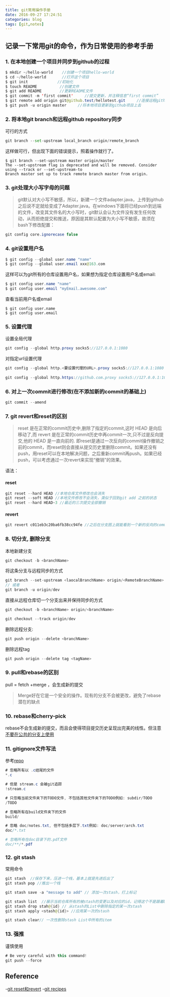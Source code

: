 ```yaml
---
title: git常用操作手册
date: 2016-09-27 17:24:51
categories: blog
tags: [git,notes]
---
```


## 记录一下常用git的命令，作为日常使用的参考手册

### 1. 在本地创建一个项目并同步到github的过程

```java
$ mkdir ~/hello-world    //创建一个项目hello-world
$ cd ~/hello-world       //打开这个项目
$ git init             //初始化 
$ touch README   		//创建文件
$ git add README        //更新README文件
$ git commit -m 'first commit'     //提交更新，并注释信息“first commit”
$ git remote add origin git@github.test/hellotest.git     //连接远程github项目  
$ git push -u origin master     //将本地项目更新到github项目上去
```

### 2.  将本地git branch和远程github repository同步

可行的方式
```python
git branch --set-upstream local_branch origin/remote_branch
```
这样做可行，但出现下面的错误提示，照着操作就行了。

```
$ git branch --set-upstream master origin/master
The --set-upstream flag is deprecated and will be removed. Consider using --track or --set-upstream-to
Branch master set up to track remote branch master from origin.
```

<!--more-->

### 3. git处理大小写字母的问题

> git默认对大小写不敏感，所以，新建一个文件adapter.java，上传到github之后说不定就给变成了Adapter.java。在windows下面将已经push到远端的文件，改变其文件名的大小写时，git默认会认为文件没有发生任何改动，从而拒绝提交和推送，原因是其默认配置为大小写不敏感，故须在bash下修改配置：

```java
git config core.ignorecase false 
```

### 4. git设置用户名

```java
$ git config --global user.name "name"
$ git config --global user.email xxx@163.com
```
这样可以为git所有的仓库设置用户名，如果想为指定仓库设置用户名或email:

```java
$ git config user.name "name"
$ git config user.email "myEmail.awesome.com"
```
查看当前用户名或email
```
$ git config user.name 
$ git config user.email 
```

### 5. 设置代理

设置全局代理
```java
git config --global http.proxy socks5://127.0.0.1:1080
```

对指定url设置代理
```java
git config --global http.<要设置代理的URL>.proxy socks5://127.0.0.1:1080
 
git config --global http.https://github.com.proxy socks5://127.0.0.1:1080
```

### 6. 对上一次commit进行修改(在不添加新的commit的基础上)
```java
git commit --amend
```

### 7. git revert和reset的区别
> reset 是在正常的commit历史中,删除了指定的commit,这时 HEAD 是向后移动了,而 revert 是在正常的commit历史中再commit一次,只不过是反向提交,他的 HEAD 是一直向前的. 即reset是通过一次反向的commit操作撤销之前的commit，而reset则会直接从提交历史里删除commit。如果还没有push，用reset可以在本地解决问题，之后重新commit再push。如果已经push，可以考虑通过一次revert来实现“撤销”的效果。


语法：
#### reset
```java
git reset --hard HEAD //本地仓库文件修改也会消失
git reset --soft HEAD //本地文件修改不会消失，类似于回到git add 之前的状态
git reset --hard HEAD~3 //最近的三次提交全部撤销
```

#### revert
```java
git revert c011eb3c20ba6fb38cc94fe //之后在分支图上就能看到一个新的反向的commit，push即可。
```

### 8. 切分支, 删除分支
本地新建分支
```java
git checkout -b <branchName>
```
将这条分支与远程同步的方式
```java
git branch --set-upstream <laocalBranchName> origin/<RemoteBranchName>
// 或者
git branch -u origin/dev
```
直接从远程仓库切一个分支出来并保持同步的方式
```java
git checkout -b <branchName> origin/<branchName>

git checkout --track origin/dev
```


删除远程分支:
```java
git push origin --delete <branchName>
```
删除远程tag
```java
git push origin --delete tag <tagName>
```


### 9. pull和rebase的区别
pull = fetch +merge ，会生成新的提交

> Merge好在它是一个安全的操作。现有的分支不会被更改，避免了rebase潜在的缺点

### 10. rebase和cherry-pick 
rebase不会生成新的提交，而且会使得项目提交历史呈现出完美的线性。但注意[不要在公共的分支上使用](https://github.com/geeeeeeeeek/git-recipes/wiki/5.1-%E4%BB%A3%E7%A0%81%E5%90%88%E5%B9%B6%EF%BC%9AMerge%E3%80%81Rebase%E7%9A%84%E9%80%89%E6%8B%A9)



### 11. gitignore文件写法
参考[repo](https://github.com/suzeyu1992/repo/tree/master/project/git)
```java
# 忽略所有以 .c结尾的文件
*.c

# 但是 stream.c 会被git追踪
!stream.c

# 只忽略当前文件夹下的TODO文件, 不包括其他文件夹下的TODO例如: subdir/TODO
/TODO

# 忽略所有在build文件夹下的文件
build/

# 忽略 doc/notes.txt, 但不包括多层下.txt例如: doc/server/arch.txt
doc/*.txt

# 忽略所有在doc目录下的.pdf文件
doc/**/*.pdf
```

### 12. git stash 
常用命令
```java
git stash  //保存下来，压进一个栈，基本上就是先进后出了
git stash pop //推出一个栈

git stash save -a "message to add" // 添加一次stash，打上标记

git stash list  //展示当前仓库所有的被stash的变更以及对应的id，记得这个不是跟着branch走的
git stash drop stah@{id} // 从stash的List中删除指定的某一次stash
git stash apply <stash@{id}> //应用某一次的stash

git stash clear// 一次性删除stash List中所有的item

```

### 13. 强推
谨慎使用
```java
# Be very careful with this command!
git push --force
```

## Reference
-[git reset和revert](http://yijiebuyi.com/blog/8f985d539566d0bf3b804df6be4e0c90.html) 
-[git recipes](https://github.com/geeeeeeeeek/git-recipes)